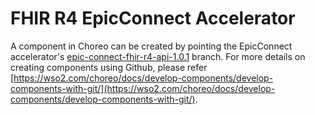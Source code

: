 # FHIR R4 EpicConnect Accelerator

A component in Choreo can be created by pointing the EpicConnect accelerator's [epic-connect-fhir-r4-api-1.0.1](https://github.com/wso2/open-healthcare-choreo-accelerators/tree/epic-connect-fhir-r4-api-1.0.1) branch. For more details on creating components using Github, please refer [https://wso2.com/choreo/docs/develop-components/develop-components-with-git/](https://wso2.com/choreo/docs/develop-components/develop-components-with-git/).

